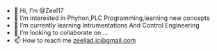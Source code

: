 - 👋 Hi, I’m @Zeel17
- 👀 I’m interested in Phyhon,PLC Programming,learning new concepts
- 🌱 I’m currently learning Intrumentations And Control Engineering
- 💞️ I’m looking to collaborate on ...
- 📫 How to reach me zeellad.ic@gmail.com

<!---
Zeel17/Zeel17 is a ✨ special ✨ repository because its `README.md` (this file) appears on your GitHub profile.
You can click the Preview link to take a look at your changes.
--->
